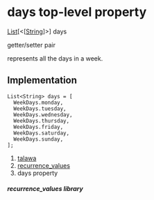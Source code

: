 
<div>

# days top-level property

</div>


[List](https://api.flutter.dev/flutter/dart-core/List-class.html)[\<[[String](https://api.flutter.dev/flutter/dart-core/String-class.html)]\>]
days


getter/setter pair




represents all the days in a week.



## Implementation

``` language-dart
List<String> days = [
  WeekDays.monday,
  WeekDays.tuesday,
  WeekDays.wednesday,
  WeekDays.thursday,
  WeekDays.friday,
  WeekDays.saturday,
  WeekDays.sunday,
];
```







1.  [talawa](../index.md)
2.  [recurrence_values](../constants_recurrence_values/)
3.  days property

##### recurrence_values library







